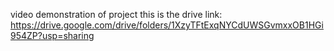 video demonstration of project
this is the drive link: https://drive.google.com/drive/folders/1XzyTFtExqNYCdUWSGvmxxOB1HGi954ZP?usp=sharing
